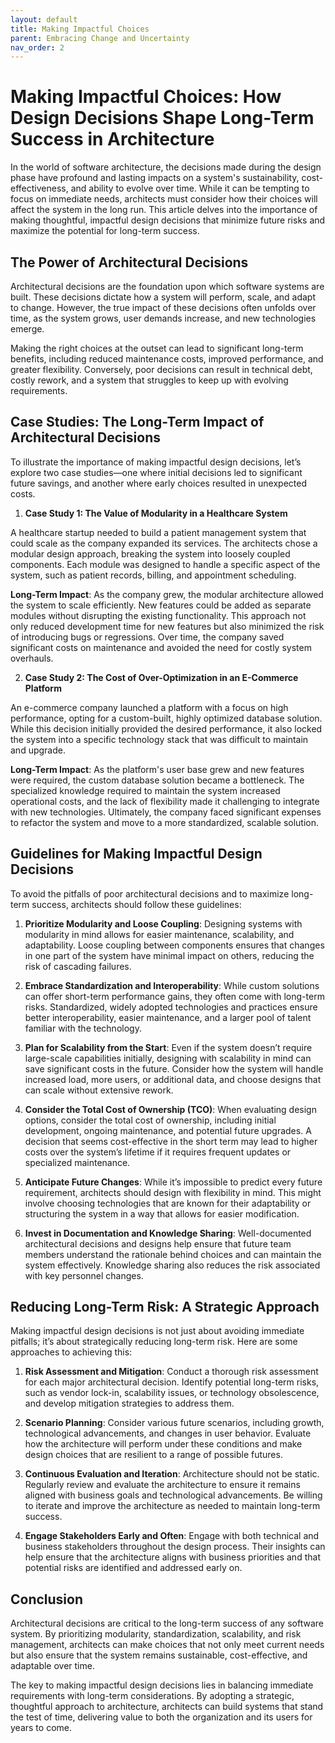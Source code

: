 ```yaml
---
layout: default
title: Making Impactful Choices
parent: Embracing Change and Uncertainty
nav_order: 2
---
```

# Making Impactful Choices: How Design Decisions Shape Long-Term Success in Architecture

In the world of software architecture, the decisions made during the design phase have profound and lasting impacts on a system's sustainability, cost-effectiveness, and ability to evolve over time. While it can be tempting to focus on immediate needs, architects must consider how their choices will affect the system in the long run. This article delves into the importance of making thoughtful, impactful design decisions that minimize future risks and maximize the potential for long-term success.

## The Power of Architectural Decisions

Architectural decisions are the foundation upon which software systems are built. These decisions dictate how a system will perform, scale, and adapt to change. However, the true impact of these decisions often unfolds over time, as the system grows, user demands increase, and new technologies emerge.

Making the right choices at the outset can lead to significant long-term benefits, including reduced maintenance costs, improved performance, and greater flexibility. Conversely, poor decisions can result in technical debt, costly rework, and a system that struggles to keep up with evolving requirements.

## Case Studies: The Long-Term Impact of Architectural Decisions

To illustrate the importance of making impactful design decisions, let’s explore two case studies—one where initial decisions led to significant future savings, and another where early choices resulted in unexpected costs.

1. **Case Study 1: The Value of Modularity in a Healthcare System**

A healthcare startup needed to build a patient management system that could scale as the company expanded its services. The architects chose a modular design approach, breaking the system into loosely coupled components. Each module was designed to handle a specific aspect of the system, such as patient records, billing, and appointment scheduling.

**Long-Term Impact**: As the company grew, the modular architecture allowed the system to scale efficiently. New features could be added as separate modules without disrupting the existing functionality. This approach not only reduced development time for new features but also minimized the risk of introducing bugs or regressions. Over time, the company saved significant costs on maintenance and avoided the need for costly system overhauls.

2. **Case Study 2: The Cost of Over-Optimization in an E-Commerce Platform**

An e-commerce company launched a platform with a focus on high performance, opting for a custom-built, highly optimized database solution. While this decision initially provided the desired performance, it also locked the system into a specific technology stack that was difficult to maintain and upgrade.

**Long-Term Impact**: As the platform's user base grew and new features were required, the custom database solution became a bottleneck. The specialized knowledge required to maintain the system increased operational costs, and the lack of flexibility made it challenging to integrate with new technologies. Ultimately, the company faced significant expenses to refactor the system and move to a more standardized, scalable solution.

## Guidelines for Making Impactful Design Decisions

To avoid the pitfalls of poor architectural decisions and to maximize long-term success, architects should follow these guidelines:

1. **Prioritize Modularity and Loose Coupling**: Designing systems with modularity in mind allows for easier maintenance, scalability, and adaptability. Loose coupling between components ensures that changes in one part of the system have minimal impact on others, reducing the risk of cascading failures.

2. **Embrace Standardization and Interoperability**: While custom solutions can offer short-term performance gains, they often come with long-term risks. Standardized, widely adopted technologies and practices ensure better interoperability, easier maintenance, and a larger pool of talent familiar with the technology.

3. **Plan for Scalability from the Start**: Even if the system doesn’t require large-scale capabilities initially, designing with scalability in mind can save significant costs in the future. Consider how the system will handle increased load, more users, or additional data, and choose designs that can scale without extensive rework.

4. **Consider the Total Cost of Ownership (TCO)**: When evaluating design options, consider the total cost of ownership, including initial development, ongoing maintenance, and potential future upgrades. A decision that seems cost-effective in the short term may lead to higher costs over the system’s lifetime if it requires frequent updates or specialized maintenance.

5. **Anticipate Future Changes**: While it’s impossible to predict every future requirement, architects should design with flexibility in mind. This might involve choosing technologies that are known for their adaptability or structuring the system in a way that allows for easier modification.

6. **Invest in Documentation and Knowledge Sharing**: Well-documented architectural decisions and designs help ensure that future team members understand the rationale behind choices and can maintain the system effectively. Knowledge sharing also reduces the risk associated with key personnel changes.

## Reducing Long-Term Risk: A Strategic Approach

Making impactful design decisions is not just about avoiding immediate pitfalls; it’s about strategically reducing long-term risk. Here are some approaches to achieving this:

1. **Risk Assessment and Mitigation**: Conduct a thorough risk assessment for each major architectural decision. Identify potential long-term risks, such as vendor lock-in, scalability issues, or technology obsolescence, and develop mitigation strategies to address them.

2. **Scenario Planning**: Consider various future scenarios, including growth, technological advancements, and changes in user behavior. Evaluate how the architecture will perform under these conditions and make design choices that are resilient to a range of possible futures.

3. **Continuous Evaluation and Iteration**: Architecture should not be static. Regularly review and evaluate the architecture to ensure it remains aligned with business goals and technological advancements. Be willing to iterate and improve the architecture as needed to maintain long-term success.

4. **Engage Stakeholders Early and Often**: Engage with both technical and business stakeholders throughout the design process. Their insights can help ensure that the architecture aligns with business priorities and that potential risks are identified and addressed early on.

## Conclusion

Architectural decisions are critical to the long-term success of any software system. By prioritizing modularity, standardization, scalability, and risk management, architects can make choices that not only meet current needs but also ensure that the system remains sustainable, cost-effective, and adaptable over time.

The key to making impactful design decisions lies in balancing immediate requirements with long-term considerations. By adopting a strategic, thoughtful approach to architecture, architects can build systems that stand the test of time, delivering value to both the organization and its users for years to come.